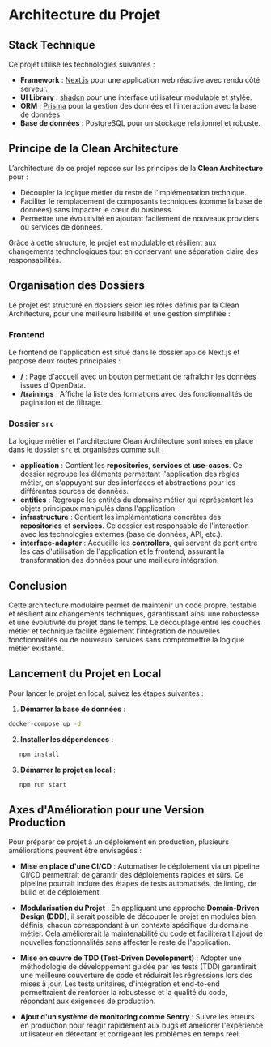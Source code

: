 # Architecture du Projet

## Stack Technique

Ce projet utilise les technologies suivantes :

- **Framework** : [Next.js](https://nextjs.org/) pour une application web réactive avec rendu côté serveur.
- **UI Library** : [shadcn](https://shadcn.dev/) pour une interface utilisateur modulable et stylée.
- **ORM** : [Prisma](https://www.prisma.io/) pour la gestion des données et l'interaction avec la base de données.
- **Base de données** : PostgreSQL pour un stockage relationnel et robuste.

## Principe de la Clean Architecture

L’architecture de ce projet repose sur les principes de la **Clean Architecture** pour :

- Découpler la logique métier du reste de l'implémentation technique.
- Faciliter le remplacement de composants techniques (comme la base de données) sans impacter le cœur du business.
- Permettre une évolutivité en ajoutant facilement de nouveaux providers ou services de données.

Grâce à cette structure, le projet est modulable et résilient aux changements technologiques tout en conservant une séparation claire des responsabilités.

## Organisation des Dossiers

Le projet est structuré en dossiers selon les rôles définis par la Clean Architecture, pour une meilleure lisibilité et une gestion simplifiée :

### Frontend

Le frontend de l'application est situé dans le dossier `app` de Next.js et propose deux routes principales :

- **/** : Page d'accueil avec un bouton permettant de rafraîchir les données issues d'OpenData.
- **/trainings** : Affiche la liste des formations avec des fonctionnalités de pagination et de filtrage.

### Dossier `src`

La logique métier et l'architecture Clean Architecture sont mises en place dans le dossier `src` et organisées comme suit :

- **application** : Contient les **repositories**, **services** et **use-cases**. Ce dossier regroupe les éléments permettant l'application des règles métier, en s'appuyant sur des interfaces et abstractions pour les différentes sources de données.
- **entities** : Regroupe les entités du domaine métier qui représentent les objets principaux manipulés dans l'application.
- **infrastructure** : Contient les implémentations concrètes des **repositories** et **services**. Ce dossier est responsable de l'interaction avec les technologies externes (base de données, API, etc.).
- **interface-adapter** : Accueille les **controllers**, qui servent de pont entre les cas d'utilisation de l'application et le frontend, assurant la transformation des données pour une meilleure intégration.

## Conclusion

Cette architecture modulaire permet de maintenir un code propre, testable et résilient aux changements techniques, garantissant ainsi une robustesse et une évolutivité du projet dans le temps. Le découplage entre les couches métier et technique facilite également l’intégration de nouvelles fonctionnalités ou de nouveaux services sans compromettre la logique métier existante.

## Lancement du Projet en Local

Pour lancer le projet en local, suivez les étapes suivantes :

1. **Démarrer la base de données** :

```bash
docker-compose up -d
```

2. **Installer les dépendences** :

```bash
   npm install
```

3. **Démarrer le projet en local** :

```bash
   npm run start
```

## Axes d'Amélioration pour une Version Production

Pour préparer ce projet à un déploiement en production, plusieurs améliorations peuvent être envisagées :

- **Mise en place d'une CI/CD** : Automatiser le déploiement via un pipeline CI/CD permettrait de garantir des déploiements rapides et sûrs. Ce pipeline pourrait inclure des étapes de tests automatisés, de linting, de build et de déploiement.

- **Modularisation du Projet** : En appliquant une approche **Domain-Driven Design (DDD)**, il serait possible de découper le projet en modules bien définis, chacun correspondant à un contexte spécifique du domaine métier. Cela améliorerait la maintenabilité du code et faciliterait l'ajout de nouvelles fonctionnalités sans affecter le reste de l'application.

- **Mise en œuvre de TDD (Test-Driven Development)** : Adopter une méthodologie de développement guidée par les tests (TDD) garantirait une meilleure couverture de code et réduirait les régressions lors des mises à jour. Les tests unitaires, d'intégration et end-to-end permettraient de renforcer la robustesse et la qualité du code, répondant aux exigences de production.

- **Ajout d'un système de monitoring comme Sentry** : Suivre les erreurs en production pour réagir rapidement aux bugs et améliorer l'expérience utilisateur en détectant et corrigeant les problèmes en temps réel.
